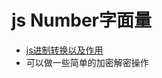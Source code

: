 # js Number字面量

* [js进制转换以及作用](https://www.cnblogs.com/diligenceday/p/5512073.html)
* 可以做一些简单的加密解密操作
